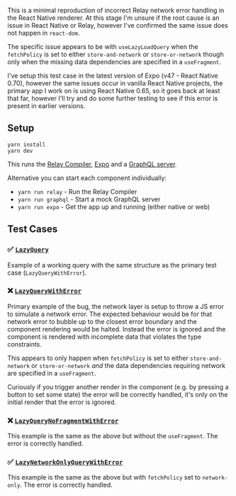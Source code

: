 This is a minimal reproduction of incorrect Relay network error handling in the React Native renderer. At this stage I'm unsure if the root cause is an issue in React Native or Relay, however I've confirmed the same issue does not happen in `react-dom`.

The specific issue appears to be with `useLazyLoadQuery` when the `fetchPolicy` is set to either `store-and-network` or `store-or-network` though only when the missing data dependencies are specified in a `useFragment`.

I've setup this test case in the latest version of Expo (v47 - React Native 0.70), however the same issues occur in vanilla React Native projects, the primary app I work on is using React Native 0.65, so it goes back at least that far, however I'll try and do some further testing to see if this error is present in earlier versions.

## Setup

```
yarn install
yarn dev
```

This runs the [Relay Compiler](https://relay.dev/), [Expo](https://expo.dev/) and a [GraphQL server](https://github.com/IvanGoncharov/graphql-faker).

Alternative you can start each component individually:

  * `yarn run relay` - Run the Relay Compiler
  * `yarn run graphql` - Start a mock GraphQL server
  * `yarn run expo` - Get the app up and running (either native or web)

## Test Cases

### ✅ [`LazyQuery`](https://github.com/levibuzolic/react-native-relay-network-error/blob/main/src/LazyQuery.tsx)

Example of a working query with the same structure as the primary test case (`LazyQueryWithError`).

### ❌ [`LazyQueryWithError`](https://github.com/levibuzolic/react-native-relay-network-error/blob/main/src/LazyQueryWithError.tsx)

Primary example of the bug, the network layer is setup to throw a JS error to simulate a network error. The expected behaviour would be for that network error to bubble up to the closest error boundary and the component rendering would be halted. Instead the error is ignored and the component is rendered with incomplete data that violates the type constraints.

This appears to only happen when `fetchPolicy` is set to either `store-and-network` or `store-or-network` *and* the data dependencies requiring network are specified in a `useFragment`.

Curiously if you trigger another render in the component (e.g. by pressing a button to set some state) the error will be correctly handled, it's only on the initial render that the error is ignored.

### ❌ [`LazyQueryNoFragmentWithError`](https://github.com/levibuzolic/react-native-relay-network-error/blob/main/src/LazyQueryNoFragmentWithError.tsx)

This example is the same as the above but without the `useFragment`. The error is correctly handled.

### ✅ [`LazyNetworkOnlyQueryWithError`](https://github.com/levibuzolic/react-native-relay-network-error/blob/main/src/LazyNetworkOnlyQueryWithError.tsx)

This example is the same as the above but with `fetchPolicy` set to `network-only`. The error is correctly handled.
